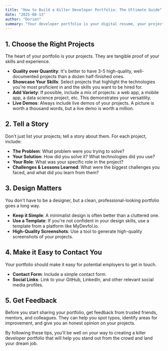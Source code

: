 ```yaml
---
title: "How to Build a Killer Developer Portfolio: The Ultimate Guide"
date: "2025-08-13"
author: "Dorien"
summary: "Your developer portfolio is your digital resume, your project showcase, and your personal brand all in one. A standout portfolio can be the deciding factor in landing your dream job. In this guide, we'll walk you through everything you need to know to create a portfolio that gets you noticed."
---
```


## 1. Choose the Right Projects

The heart of your portfolio is your projects. They are tangible proof of your skills and experience.

- **Quality over Quantity**: It's better to have 3-5 high-quality, well-documented projects than a dozen half-finished ones.
- **Showcase Your Skills**: Select projects that highlight the technologies you're most proficient in and the skills you want to be hired for.
- **Add Variety**: If possible, include a mix of projects: a web app, a mobile app, a data science project, etc. This demonstrates your versatility.
- **Live Demos**: Always include live demos of your projects. A picture is worth a thousand words, but a live demo is worth a million.

## 2. Tell a Story

Don't just list your projects; tell a story about them. For each project, include:

- **The Problem**: What problem were you trying to solve?
- **Your Solution**: How did you solve it? What technologies did you use?
- **Your Role**: What was your specific role in the project?
- **Challenges & Lessons Learned**: What were the biggest challenges you faced, and what did you learn from them?

## 3. Design Matters

You don't have to be a designer, but a clean, professional-looking portfolio goes a long way.

- **Keep it Simple**: A minimalist design is often better than a cluttered one.
- **Use a Template**: If you're not confident in your design skills, use a template from a platform like MyDevfol.io.
- **High-Quality Screenshots**: Use a tool to generate high-quality screenshots of your projects.

## 4. Make it Easy to Contact You

Your portfolio should make it easy for potential employers to get in touch.

- **Contact Form**: Include a simple contact form.
- **Social Links**: Link to your GitHub, LinkedIn, and other relevant social media profiles.

## 5. Get Feedback

Before you start sharing your portfolio, get feedback from trusted friends, mentors, and colleagues. They can help you spot typos, identify areas for improvement, and give you an honest opinion on your projects.

By following these tips, you'll be well on your way to creating a killer developer portfolio that will help you stand out from the crowd and land your dream job.
